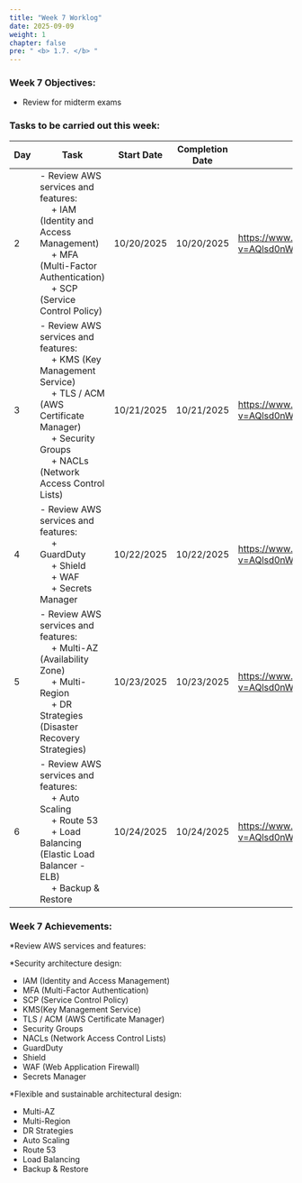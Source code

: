 ```yaml
---
title: "Week 7 Worklog"
date: 2025-09-09
weight: 1
chapter: false
pre: " <b> 1.7. </b> "
---
```




### Week 7 Objectives:

* Review for midterm exams

### Tasks to be carried out this week:
| Day | Task                                                                                                                                                                                                   | Start Date | Completion Date | Reference Material                        |
| --- | ------------------------------------------------------------------------------------------------------------------------------------------------------------------------------------------------------ | ---------- | --------------- | ----------------------------------------- |
| 2   |- Review AWS services and features: <br>&emsp; + IAM (Identity and Access Management) <br>&emsp; + MFA (Multi-Factor Authentication) <br>&emsp; + SCP (Service Control Policy) | 10/20/2025 | 10/20/2025 |<https://www.youtube.com/watch?v=AQlsd0nWdZk&list=PLahN4TLWtox2a3vElknwzU_urND8hLn1i>|
| 3 | - Review AWS services and features: <br>&emsp; + KMS (Key Management Service) <br>&emsp; + TLS / ACM (AWS Certificate Manager) <br>&emsp; + Security Groups <br>&emsp; + NACLs (Network Access Control Lists) | 10/21/2025 | 10/21/2025 | <https://www.youtube.com/watch?v=AQlsd0nWdZk&list=PLahN4TLWtox2a3vElknwzU_urND8hLn1i> |
| 4 | - Review AWS services and features: <br>&emsp; + GuardDuty <br>&emsp; + Shield <br>&emsp; + WAF <br>&emsp; + Secrets Manager | 10/22/2025 | 10/22/2025 | <https://www.youtube.com/watch?v=AQlsd0nWdZk&list=PLahN4TLWtox2a3vElknwzU_urND8hLn1i>> |
| 5 | - Review AWS services and features: <br>&emsp; + Multi-AZ (Availability Zone) <br>&emsp; + Multi-Region <br>&emsp; + DR Strategies (Disaster Recovery Strategies) | 10/23/2025 | 10/23/2025 | <https://www.youtube.com/watch?v=AQlsd0nWdZk&list=PLahN4TLWtox2a3vElknwzU_urND8hLn1i> |
| 6 | - Review AWS services and features: <br>&emsp; + Auto Scaling <br>&emsp; + Route 53 <br>&emsp; + Load Balancing (Elastic Load Balancer - ELB) <br>&emsp; + Backup & Restore | 10/24/2025 | 10/24/2025 | <https://www.youtube.com/watch?v=AQlsd0nWdZk&list=PLahN4TLWtox2a3vElknwzU_urND8hLn1i>|


### Week 7 Achievements:

*Review AWS services and features:

*Security architecture design:
  * IAM (Identity and Access Management) 
  * MFA (Multi-Factor Authentication)
  * SCP (Service Control Policy)
  * KMS(Key Management Service) 
  * TLS / ACM (AWS Certificate Manager)
  * Security Groups
  * NACLs (Network Access Control Lists) 
  * GuardDuty
  * Shield 
  * WAF (Web Application Firewall)
  * Secrets Manager

*Flexible and sustainable architectural design:
  * Multi-AZ
  * Multi-Region 
  * DR Strategies 
  * Auto Scaling 
  * Route 53
  * Load Balancing 
  * Backup & Restore   

